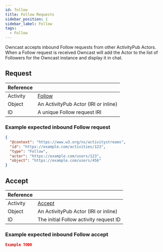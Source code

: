```yaml
---
id: follow
title: Follow Requests
sidebar_position: 1
sidebar_label: Follow
tags:
  - Follow
---
```


Owncast accepts inbound Follow requests from other ActivityPub Actors. When a Follow request is received Owncast will add the Actor to the list of Followers for the Owncast instance and display it in chat.

## Request

| Reference |                                                                    |
| --------- | ------------------------------------------------------------------ |
| Activity  | [Follow](https://www.w3.org/TR/activitypub/#follow-activity-inbox) |
| Object    | An ActivityPub Actor (IRI or inline)                               |
| ID        | A unique Follow request IRI                                        |


### Example expected inbound Follow request

```json
{
  "@context": "https://www.w3.org/ns/activitystreams",
  "id": "https://example.com/activities/123",
  "type": "Follow",
  "actor": "https://example.com/users/123",
  "object": "https://example.com/users/456"
}
```

## Accept

| Reference |                                                                    |
| --------- | ------------------------------------------------------------------ |
| Activity  | [Accept](https://www.w3.org/TR/activitypub/#accept-activity-inbox) |
| Object    | An ActivityPub Actor (IRI or inline)                               |
| ID        | The initial Follow activity request ID                             |

### Example expected inbound Follow accept

```json
Example TODO
```
